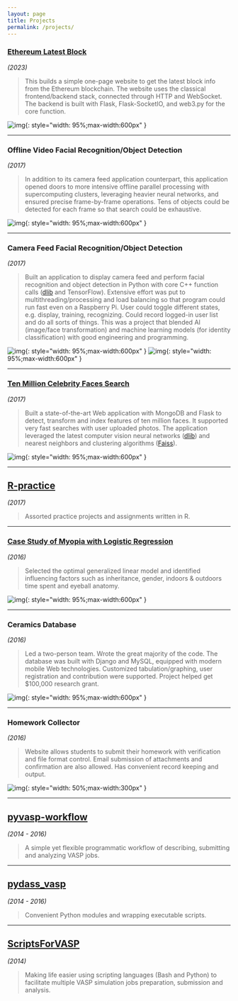 ```yaml
---
layout: page
title: Projects
permalink: /projects/
---
```


### [Ethereum Latest Block](https://github.com/terencezl/ethereum-latest-block)

_(2023)_

> This builds a simple one-page website to get the latest block info from the Ethereum blockchain. The website uses the classical frontend/backend stack, connected through HTTP and WebSocket. The backend is built with Flask, Flask-SocketIO, and web3.py for the core function.

![img](/public/imgs/ethereum-latest-block.png){: style="width: 95%;max-width:600px" }

-----------------

### Offline Video Facial Recognition/Object Detection

_(2017)_

> In addition to its camera feed application counterpart, this application opened doors to more intensive offline parallel processing with supercomputing clusters, leveraging heavier neural networks, and ensured precise frame-by-frame operations. Tens of objects could be detected for each frame so that search could be exhaustive.

![img](/public/imgs/video.jpg){: style="width: 95%;max-width:600px" }

-----------------

### Camera Feed Facial Recognition/Object Detection

_(2017)_

> Built an application to display camera feed and perform facial recognition and object detection in Python with core C++ function calls ([dlib](http://dlib.net/) and TensorFlow). Extensive effort was put to multithreading/processing and load balancing so that program could run fast even on a Raspberry Pi. User could toggle different states, e.g. display, training, recognizing. Could record logged-in user list and do all sorts of things. This was a project that blended AI (image/face transformation) and machine learning models (for identity classification) with good engineering and programming.

![img](/public/imgs/camera0.jpg){: style="width: 95%;max-width:600px" }
![img](/public/imgs/camera1.jpg){: style="width: 95%;max-width:600px" }

-----------------

### [Ten Million Celebrity Faces Search](/projects/facesearch)

_(2017)_

> Built a state-of-the-art Web application with MongoDB and Flask to detect, transform and index features of ten million faces. It supported very fast searches with user uploaded photos. The application leveraged the latest computer vision neural networks ([dlib](http://dlib.net/)) and nearest neighbors and clustering algorithms ([Faiss](https://github.com/facebookresearch/faiss)).

![img](/public/imgs/celebsearch0.jpg){: style="width: 95%;max-width:600px" }

-----------------

## [R-practice](https://github.com/terencezl/R-practice)

_(2017)_

> Assorted practice projects and assignments written in R.

-----------------

### [Case Study of Myopia with Logistic Regression](/projects/myopia.html)

_(2016)_

> Selected the optimal generalized linear model and identified influencing factors such as inheritance, gender, indoors & outdoors time spent and eyeball anatomy.

![img](/public/imgs/myopia.jpg){: style="width: 95%;max-width:600px" }

-----------------

### Ceramics Database

_(2016)_

> Led a two-person team. Wrote the great majority of the code. The database was built with Django and MySQL, equipped with modern mobile Web technologies. Customized tabulation/graphing, user registration and contribution were supported. Project helped get $100,000 research grant.

![img](/public/imgs/ceramics.jpg){: style="width: 95%;max-width:600px" }

-----------------

### Homework Collector

_(2016)_

> Website allows students to submit their homework with verification and file format control. Email submission of attachments and confirmation are also allowed. Has convenient record keeping and output.

![img](/public/imgs/collecthw.jpg){: style="width: 50%;max-width:300px" }

-----------------

## [pyvasp-workflow](https://github.com/terencezl/pyvasp-workflow)

_(2014 - 2016)_

> A simple yet flexible programmatic workflow of describing, submitting and analyzing VASP jobs.

-----------------

## [pydass_vasp](https://github.com/terencezl/pydass_vasp)

_(2014 - 2016)_

> Convenient Python modules and wrapping executable scripts.

-----------------

## [ScriptsForVASP](https://github.com/terencezl/ScriptsForVASP)

_(2014)_

> Making life easier using scripting languages (Bash and Python) to facilitate multiple VASP simulation jobs preparation, submission and analysis.
